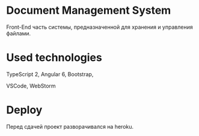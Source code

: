 # Document Management System

Front-End часть системы, предназначенной для хранения и управления файлами.

# Used technologies

TypeScript 2,
Angular 6,
Bootstrap,

VSCode,
WebStorm

# Deploy

Перед сдачей проект разворачивался на heroku.
